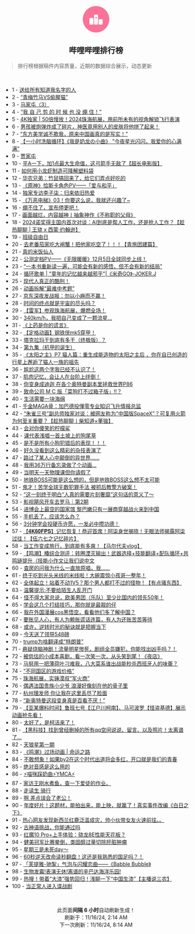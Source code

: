 <div align="center">
    <img src="./assets/icon_rank.png" alt="logo" />
    <h2>哔哩哔哩排行榜</h>
</div>

> 排行榜根据稿件内容质量，近期的数据综合展示，动态更新

<br />

<ul><li><span>1 - <a href=https://www.bilibili.com/BV14UUAYmExC target=_blank>送给所有知道我名字的人</a></span></li><li><span>2 - <a href=https://www.bilibili.com/BV15qUTYrEC1 target=_blank>“青梅竹马VS偷腥猫”</a></span></li><li><span>3 - <a href=https://www.bilibili.com/BV13FmhYwEEQ target=_blank>马家屯（3）</a></span></li><li><span>4 - <a href=https://www.bilibili.com/BV1FZUAYrEdt target=_blank>“我&nbsp;自&nbsp;己&nbsp;剪&nbsp;的&nbsp;时&nbsp;候&nbsp;也&nbsp;没&nbsp;绷&nbsp;住！”</a></span></li><li><span>5 - <a href=https://www.bilibili.com/BV1c8mUYeEWn target=_blank>4K独家&nbsp;|&nbsp;50倍慢放！2024珠海航展，用前所未有的视角解锁飞行表演</a></span></li><li><span>6 - <a href=https://www.bilibili.com/BV1JnmhY2EDp target=_blank>男孩被炮弹炸成了碎片，神医竟用别人的皮肤将他拼了起来！</a></span></li><li><span>7 - <a href=https://www.bilibili.com/BV1SNUTYYE4Z target=_blank>“东方美学诚不欺我，原来中国画真的是写实！”</a></span></li><li><span>8 - <a href=https://www.bilibili.com/BV1xnUuYcENe target=_blank>【一小时洗脑循环】《我是奶龙の小曲》&nbsp;&quot;今夜星光闪闪，我爱你的心满满&quot;</a></span></li><li><span>9 - <a href=https://www.bilibili.com/BV1ZwmtYwE4C target=_blank>贾家屯</a></span></li><li><span>10 - <a href=https://www.bilibili.com/BV181UNYtEZr target=_blank>平A一下，加1点最大生命值，这弓箭手无敌了【超长电影版】</a></span></li><li><span>11 - <a href=https://www.bilibili.com/BV1ZrmtYvE87 target=_blank>如何用小龙虾制造可降解塑料袋</a></span></li><li><span>12 - <a href=https://www.bilibili.com/BV1bWmaYeERX target=_blank>华农兄弟：竹鼠搞回来了，给它们弄点好吃的</a></span></li><li><span>13 - <a href=https://www.bilibili.com/BV1eoUPYwEwy target=_blank>《原神》恰斯卡角色PV——「爱与和平」</a></span></li><li><span>14 - <a href=https://www.bilibili.com/BV1DnUKYYEkj target=_blank>独家专访李子柒：归来依旧热爱</a></span></li><li><span>15 - <a href=https://www.bilibili.com/BV1ybm8YHE2K target=_blank>《万恶电梯》03！你要这么说，我就还兴趣了~</a></span></li><li><span>16 - <a href=https://www.bilibili.com/BV1W5UNYSEFn target=_blank>绷不住了，宣布停更吧！</a></span></li><li><span>17 - <a href=https://www.bilibili.com/BV1cGUGYPEgC target=_blank>画面越烂，内容越神丨抽象神作《不称职的父母》</a></span></li><li><span>18 - <a href=https://www.bilibili.com/BV1KWmUYBEF4 target=_blank>2024诺奖得主国内首次对谈：AI到底是帮人工作，还是抢人工作？【趁热聊聊&nbsp;|&nbsp;王骁&nbsp;x&nbsp;西蒙·约翰逊】</a></span></li><li><span>19 - <a href=https://www.bilibili.com/BV1JWUNYkEEs target=_blank>班级自由日</a></span></li><li><span>20 - <a href=https://www.bilibili.com/BV12xm8YWETV target=_blank>去老番茄家吃大闸蟹！把他家吃空了！！！【青旅团建篇】</a></span></li><li><span>21 - <a href=https://www.bilibili.com/BV1PtmDYCEW7 target=_blank>真的米饭仙人</a></span></li><li><span>22 - <a href=https://www.bilibili.com/BV1H7UNY2EEL target=_blank>公测定档PV——《无限暖暖》12月5日全球同步上线！</a></span></li><li><span>23 - <a href=https://www.bilibili.com/BV1SPUNYxETp target=_blank>“一本书重新读一遍，可能会有新的感悟，但不会有新的结局”</a></span></li><li><span>24 - <a href=https://www.bilibili.com/BV1NtmDYCEhF target=_blank>循环歌单&nbsp;|&nbsp;&quot;童年的记忆越来越邪乎&quot;|《米奇GO》-JOKER.J</a></span></li><li><span>25 - <a href=https://www.bilibili.com/BV1T4UVYCEVH target=_blank>现代人真正的酷刑！</a></span></li><li><span>26 - <a href=https://www.bilibili.com/BV1S3mWYzEuX target=_blank>动画拆解“最难中考题”</a></span></li><li><span>27 - <a href=https://www.bilibili.com/BV1ksUTYSEuv target=_blank>京东深夜发战报：勿以小麻而不赢！</a></span></li><li><span>28 - <a href=https://www.bilibili.com/BV1DiUGY2EuR target=_blank>时间的终点就是宇宙的尽头吗？</a></span></li><li><span>29 - <a href=https://www.bilibili.com/BV1JkULYgEbi target=_blank>【雷军】参观珠海航展，爆燃全场！</a></span></li><li><span>30 - <a href=https://www.bilibili.com/BV1NeULY2EV2 target=_blank>340km/h，我把自己变成了一颗流星...</a></span></li><li><span>31 - <a href=https://www.bilibili.com/BV1QJUKYPE2x target=_blank>《上药是你的谎言》</a></span></li><li><span>32 - <a href=https://www.bilibili.com/BV1ciUVYqEM5 target=_blank>【定格动画】钢铁侠mk5穿甲！</a></span></li><li><span>33 - <a href=https://www.bilibili.com/BV1Mgm2YzEsn target=_blank>塔克拉玛干到底有多干（终极版）？</a></span></li><li><span>34 - <a href=https://www.bilibili.com/BV1CfmhYDEP2 target=_blank>第九集（机甲的诞生）</a></span></li><li><span>35 - <a href=https://www.bilibili.com/BV1b2UNYoExb target=_blank>《太阳之主》P7&nbsp;猫人篇：重生成能造物的太阳之主后&nbsp;，你在自已创造的行星上邂逅了猫人一族的祖先</a></span></li><li><span>36 - <a href=https://www.bilibili.com/BV1jpmbYqETS target=_blank>尴尬这两个字我已经不认识了！</a></span></li><li><span>37 - <a href=https://www.bilibili.com/BV1fAUPYTE2h target=_blank>肌肉记忆，会让人在台阶上绊倒！</a></span></li><li><span>38 - <a href=https://www.bilibili.com/BV18PUNYxEAG target=_blank>你变身成迪迦&nbsp;在各个奥特曼副本里拯救世界P86</a></span></li><li><span>39 - <a href=https://www.bilibili.com/BV1jKmXYiEx1 target=_blank>致命公司&nbsp;M&nbsp;C&nbsp;版「菜狗打不过箱子版」!!？</a></span></li><li><span>40 - <a href=https://www.bilibili.com/BV1iQUPYeEaL target=_blank>生活需要一块海绵</a></span></li><li><span>41 - <a href=https://www.bilibili.com/BV1UHULY9EB4 target=_blank>千金MAGA骨：加巴德投懂零专业知识飞升情报总监</a></span></li><li><span>42 - <a href=https://www.bilibili.com/BV1fqmUYZEzQ target=_blank>“朱雀三号”副总师独家对谈：被网友称为“中国版SpaceX”？可复用火箭为何至关重要？【趁热聊聊丨柴知道×董锴】</a></span></li><li><span>43 - <a href=https://www.bilibili.com/BV1JJmhY7Ekd target=_blank>会对你傻笑的柠檬鲨</a></span></li><li><span>44 - <a href=https://www.bilibili.com/BV1gFUjYZEnE target=_blank>课代表浅唱一首土坡上的狗尾草</a></span></li><li><span>45 - <a href=https://www.bilibili.com/BV1iJmmYHEs1 target=_blank>是不是所有小狗犯错后的表现！！！</a></span></li><li><span>46 - <a href=https://www.bilibili.com/BV1U5mxYLEF1 target=_blank>好久没看到这么精彩的杂技表演了</a></span></li><li><span>47 - <a href=https://www.bilibili.com/BV1w9m4YBENQ target=_blank>路过了某人心中颠倒的异世界……</a></span></li><li><span>48 - <a href=https://www.bilibili.com/BV1LVmRYzERY target=_blank>我用36万行备忘录做了个动画…</a></span></li><li><span>49 - <a href=https://www.bilibili.com/BV1KUUAYmEVN target=_blank>当明天一天物理课但你请假了</a></span></li><li><span>50 - <a href=https://www.bilibili.com/BV16cm8YrExB target=_blank>地铁BOSS可能是这么想的，但是地铁BOSS这么想不太可能</a></span></li><li><span>51 - <a href=https://www.bilibili.com/BV1GQmUYJEeC target=_blank>鬼才！苦学全球无数犯罪手法&nbsp;被抓后教警方破案！</a></span></li><li><span>52 - <a href=https://www.bilibili.com/BV1q1UPYBEuy target=_blank>“这一刻终于明白“人真的需要片刻奢靡”这句话的意义了～</a></span></li><li><span>53 - <a href=https://www.bilibili.com/BV1iQm8YqEV3 target=_blank>影视飓风开车去罗马｜第2期</a></span></li><li><span>54 - <a href=https://www.bilibili.com/BV1aRm8YeE7w target=_blank>进博会上最空的国家馆&nbsp;黎巴嫩只有一展商穿越战火来到中国</a></span></li><li><span>55 - <a href=https://www.bilibili.com/BV1dUm8YBEF3 target=_blank>手机丢了，应该怎么办？</a></span></li><li><span>56 - <a href=https://www.bilibili.com/BV1pHUTYDEkK target=_blank>3分钟学会投硬币许愿，一发必中攒功德！</a></span></li><li><span>57 - <a href=https://www.bilibili.com/BV1utUKYfEQL target=_blank>【𝟒𝐊𝟔𝟎𝐅𝐏𝐒】记忆恢复！恭迎首席！阿柒身世揭晓！无眼法师揭露阿柒过往！【伍六七之记忆碎片】</a></span></li><li><span>58 - <a href=https://www.bilibili.com/BV1hJUVYEEVj target=_blank>当工作变成旅行，到底能有多爽！【马尔代夫vlog】</a></span></li><li><span>59 - <a href=https://www.bilibili.com/BV191U3YQEQB target=_blank>【鸣潮】椿综合测评：转圈湮灭输出！武器选择+技能翻译+配队循环+共鸣链提升（技能小作文让我们说中文</a></span></li><li><span>60 - <a href=https://www.bilibili.com/BV1EkmzYeE7e target=_blank>查房的问我为什么一直放原唱，我……</a></span></li><li><span>61 - <a href=https://www.bilibili.com/BV1MNU5Y2EEf target=_blank>终于吃到光头米线的米线啦！大碗震惊小孩哥一整年！</a></span></li><li><span>62 - <a href=https://www.bilibili.com/BV12cmSYGEEp target=_blank>全体起立！站着不动1V5？那个男人都打不过的怪物！【有点骚东西】</a></span></li><li><span>63 - <a href=https://www.bilibili.com/BV1SsULYQEWC target=_blank>温馨提示:不要给陌生人乱开门</a></span></li><li><span>64 - <a href=https://www.bilibili.com/BV17ZmmYxEhL target=_blank>怪不得大家总说，欧美男团（乐队）至少比国内的领先50年！</a></span></li><li><span>65 - <a href=https://www.bilibili.com/BV1dgm8YeE3t target=_blank>学会这几个打结技巧，那你就是最靓的仔</a></span></li><li><span>66 - <a href=https://www.bilibili.com/BV1RjmaYMEE6 target=_blank>我在外国漫展cos黑悟空，看看他们多了解中国？</a></span></li><li><span>67 - <a href=https://www.bilibili.com/BV1VjmaYuEt5 target=_blank>要账见人心，有人为赖账谎话连篇，有人为还账苦苦等待</a></span></li><li><span>68 - <a href=https://www.bilibili.com/BV1u4maYaECJ target=_blank>或许，逆转时光的秘诀就是把握当下</a></span></li><li><span>69 - <a href=https://www.bilibili.com/BV1GQU3YmEm9 target=_blank>今天送了领导548磅</a></span></li><li><span>70 - <a href=https://www.bilibili.com/BV1D7mDYnEa1 target=_blank>trump为啥翻译成“特朗普”</a></span></li><li><span>71 - <a href=https://www.bilibili.com/BV1hmm2Y5Edn target=_blank>悬疑烧脑神剧！流量明星惨死，剧组全员嫌犯，你能找出凶手吗？！</a></span></li><li><span>72 - <a href=https://www.bilibili.com/BV19um8YNEqq target=_blank>被低估的小成本喜剧，看一次笑一次，从头笑到尾！《夜店》</a></span></li><li><span>73 - <a href=https://www.bilibili.com/BV1GSS7YTE4s target=_blank>马努用一把薄荷叶刁难我，八大菜系谁出战能秒杀西班牙人的味蕾？</a></span></li><li><span>74 - <a href=https://www.bilibili.com/BV1zJUAYqEMe target=_blank>“不同国区的游戏价格”</a></span></li><li><span>75 - <a href=https://www.bilibili.com/BV134moYBEv9 target=_blank>珠海航展，实锤漠叔“军火商”</a></span></li><li><span>76 - <a href=https://www.bilibili.com/BV1uRmUY7Eum target=_blank>偶遇法国贵族小少爷&nbsp;浪漫好像刻在他的骨子里</a></span></li><li><span>77 - <a href=https://www.bilibili.com/BV14GUTYZEj1 target=_blank>杭州理发师&nbsp;你让我在这里丢尽了脸面</a></span></li><li><span>78 - <a href=https://www.bilibili.com/BV1HnUNY1Ean target=_blank>“新奥特曼这段变身真是百看不厌！”</a></span></li><li><span>79 - <a href=https://www.bilibili.com/BV1g5mDYpEJU target=_blank>【亚某爆料时间】鲁班七号【江户川柯南】、马可波罗【怪盗基德】展示动画抢先看！</a></span></li><li><span>80 - <a href=https://www.bilibili.com/BV1h9mtY4EFu target=_blank>太好了，是柯洁来了！</a></span></li><li><span>81 - <a href=https://www.bilibili.com/BV19mmtYhEg1 target=_blank>【黑科技】找到曾经删掉的所有qq空间说说、留言、以及照片！太离谱了...</a></span></li><li><span>82 - <a href=https://www.bilibili.com/BV1KmmbYnEoC target=_blank>天狼星第一期</a></span></li><li><span>83 - <a href=https://www.bilibili.com/BV1HRmSYKExk target=_blank>《鸣潮》过场动画&nbsp;|&nbsp;命运之路</a></span></li><li><span>84 - <a href=https://www.bilibili.com/BV1ccULYuEzu target=_blank>不敢想象！如果by2在这个时代出道将会多红，开口就是我们的青春</a></span></li><li><span>85 - <a href=https://www.bilibili.com/BV1zxmhYVEtD target=_blank>绝对音感是这么用的</a></span></li><li><span>86 - <a href=https://www.bilibili.com/BV16rm8YVEm8 target=_blank>⚡喵咪踩奶曲⚡YMCA⚡</a></span></li><li><span>87 - <a href=https://www.bilibili.com/BV1q1m8Y6EtN target=_blank>家访王刚水煮鱼，查一下爱徒的作业。</a></span></li><li><span>88 - <a href=https://www.bilibili.com/BV13am4YXEJ9 target=_blank>走读生&nbsp;骑行</a></span></li><li><span>89 - <a href=https://www.bilibili.com/BV1sUmbYSED9 target=_blank>啊&nbsp;差点误会了老公！</a></span></li><li><span>90 - <a href=https://www.bilibili.com/BV1oAm8YuE67 target=_blank>年度好片！这题材，能拍出来，能上映，就赢了！真实事件改编《白日之下》</a></span></li><li><span>91 - <a href=https://www.bilibili.com/BV1F4m2YZEvM target=_blank>热心网友发现新西兰红鹿泛滥成灾，帅小伙带女友火速前往。。</a></span></li><li><span>92 - <a href=https://www.bilibili.com/BV1gBUAYsEn2 target=_blank>古神语挑战，你能通过吗</a></span></li><li><span>93 - <a href=https://www.bilibili.com/BV1XRUPYaEqk target=_blank>红魔10&nbsp;Pro+上手体验：骁龙8E性能天花板？</a></span></li><li><span>94 - <a href=https://www.bilibili.com/BV1GGm8YPEQW target=_blank>健美冠军比赛晕倒，类固醇过量切除肝脏肿瘤</a></span></li><li><span>95 - <a href=https://www.bilibili.com/BV1KDUAYjEHH target=_blank>星期三是未死day～</a></span></li><li><span>96 - <a href=https://www.bilibili.com/BV1SumdYwEa1 target=_blank>60秒逆天改命读秒翻盘！这还是我熟悉的国足吗？！</a></span></li><li><span>97 - <a href=https://www.bilibili.com/BV19nUMY3ECf target=_blank>「芙提雅-驰掣」气泡与闪耀恋曲——《Babble&nbsp;Bubble》</a></span></li><li><span>98 - <a href=https://www.bilibili.com/BV187UVYUE2o target=_blank>生物发霉!表演无休!离谱的辛巴达海洋乐园!</a></span></li><li><span>99 - <a href=https://www.bilibili.com/BV1YpUKYAEMm target=_blank>热搜！带着“大漆”强势回归！浅聊一下“中国生漆”【主播说三农】</a></span></li><li><span>100 - <a href=https://www.bilibili.com/BV1BRUgYdE8Y target=_blank>当正常人进入谍战剧</a></span></li></ul>

<br />

<p align=center>此页面<strong>间隔 6 小时</strong>自动刷新生成！<br>刷新于：11/16/24, 2:14 AM<br>下一次刷新：11/16/24, 8:14 AM</p>
